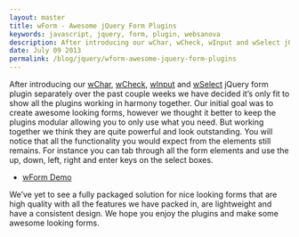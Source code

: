 ```yaml
---
layout: master
title: wForm - Awesome jQuery Form Plugins
keywords: javascript, jquery, form, plugin, websanova
description: After introducing our wChar, wCheck, wInput and wSelect jQuery form plugin separately over the past couple weeks we have decided it’s only fit to show all the plugins working in harmony together.
date: July 09 2013
permalink: /blog/jquery/wform-awesome-jquery-form-plugins
---
```


After introducing our [wChar](http://wchar.websanova.com), [wCheck](http://wcheck.websanova.com), [wInput](http://winput.websanova.com) and [wSelect](http://wselect.websanova.com) jQuery form plugin separately over the past couple weeks we have decided it’s only fit to show all the plugins working in harmony together. Our initial goal was to create awesome looking forms, however we thought it better to keep the plugins modular allowing you to only use what you need. But working together we think they are quite powerful and look outstanding. You will notice that all the functionality you would expect from the elements still remains. For instance you can tab through all the form elements and use the up, down, left, right and enter keys on the select boxes.

* [wForm Demo](http://wform.websanova.com)

We’ve yet to see a fully packaged solution for nice looking forms that are high quality with all the features we have packed in, are lightweight and have a consistent design. We hope you enjoy the plugins and make some awesome looking forms.